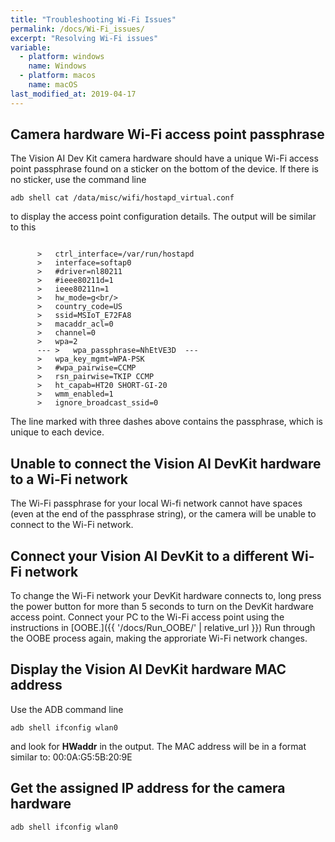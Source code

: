 ```yaml
---
title: "Troubleshooting Wi-Fi Issues"
permalink: /docs/Wi-Fi_issues/
excerpt: "Resolving Wi-Fi issues"
variable:
  - platform: windows
    name: Windows
  - platform: macos
    name: macOS
last_modified_at: 2019-04-17
---
```

## Camera hardware Wi-Fi access point passphrase

The Vision AI Dev Kit camera hardware should have a unique Wi-Fi access point passphrase found on a sticker on the bottom of the device. If there is no sticker, use the command line

```
adb shell cat /data/misc/wifi/hostapd_virtual.conf
```

to display the access point configuration details. The output will be similar to this

```

      >   ctrl_interface=/var/run/hostapd
      >   interface=softap0
      >   #driver=nl80211
      >   #ieee80211d=1
      >   ieee80211n=1
      >   hw_mode=g<br/>
      >   country_code=US
      >   ssid=MSIoT_E72FA8
      >   macaddr_acl=0
      >   channel=0
      >   wpa=2
      --- >   wpa_passphrase=NhEtVE3D  ---
      >   wpa_key_mgmt=WPA-PSK
      >   #wpa_pairwise=CCMP
      >   rsn_pairwise=TKIP CCMP
      >   ht_capab=HT20 SHORT-GI-20
      >   wmm_enabled=1
      >   ignore_broadcast_ssid=0
```

  The line marked with three dashes above contains the passphrase, which is unique to each device.

## Unable to connect the Vision AI DevKit hardware to a Wi-Fi network

The Wi-Fi passphrase for your local Wi-fi network cannot have spaces (even at the end of the passphrase string), or the camera will be unable to connect to the Wi-Fi network.

## Connect your Vision AI DevKit to a different Wi-Fi network

To change the Wi-Fi network your DevKit hardware connects to, long press the power button for more than 5 seconds to turn on the DevKit hardware access point. Connect your PC to the Wi-Fi access point using the instructions in [OOBE.]({{ '/docs/Run_OOBE/' | relative_url }}) Run through the OOBE process again, making the approriate Wi-Fi network changes.

## Display the Vision AI DevKit hardware MAC address

Use the ADB command line

```
adb shell ifconfig wlan0
```

and look for **HWaddr** in the output. The MAC address will be in a format similar to:  00:0A:G5:5B:20:9E

## Get the assigned IP address for the camera hardware

    adb shell ifconfig wlan0
